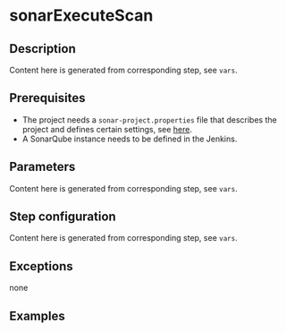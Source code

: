 # sonarExecuteScan

## Description

Content here is generated from corresponding step, see `vars`.

## Prerequisites

- The project needs a `sonar-project.properties` file that describes the project and defines certain settings, see [here](https://docs.sonarqube.org/display/SCAN/Advanced+SonarQube+Scanner+Usages#AdvancedSonarQubeScannerUsages-Multi-moduleProjectStructure).
- A SonarQube instance needs to be defined in the Jenkins.

## Parameters

Content here is generated from corresponding step, see `vars`.

## Step configuration

Content here is generated from corresponding step, see `vars`.

## Exceptions

none

## Examples
